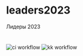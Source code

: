 # leaders2023
Лидеры 2023
# 
![ci workflow](https://github.com/BasePractice/leaders2023/actions/workflows/ci.yml/badge.svg?branch=main)
![kk workflow](https://github.com/BasePractice/leaders2023/actions/workflows/maven.yml/badge.svg?branch=main)

